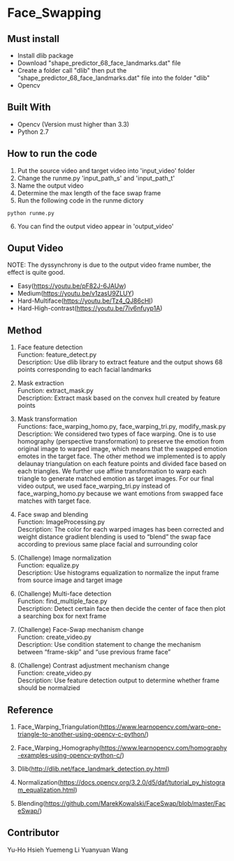 # Face_Swapping

## Must install

* Install dlib package
* Download "shape_predictor_68_face_landmarks.dat" file 
* Create a folder call "dlib" then put the "shape_predictor_68_face_landmarks.dat" file into the folder "dlib"
* Opencv

## Built With

* Opencv (Version must higher than 3.3)
* Python 2.7


## How to run the code

1. Put the source video and target video into 'input_video' folder
2. Change the runme.py 'input_path_s' and 'input_path_t' 
3. Name the output video
4. Determine the max length of the face swap frame
5. Run the following code in the runme dictory

```
python runme.py
```

6. You can find the output video appear in 'output_video'

## Ouput Video

NOTE: The dyssynchrony is due to the output video frame number, the effect is quite good.
* Easy(https://youtu.be/pF82J-6JAUw)
* Medium(https://youtu.be/v1zasU9ZLUY)
* Hard-Multiface(https://youtu.be/Tz4_QJ86cHI)
* Hard-High-contrast(https://youtu.be/7iv6nfuyp1A) 

## Method
1. Face feature detection  
Function:  feature_detect.py  
Description:  Use dlib library to extract feature and the output shows 68 points corresponding to each facial landmarks  

2. Mask extraction  
Function: extract_mask.py   
Description: Extract mask based on the convex hull created by feature points  


3. Mask transformation  
Functions: face_warping_homo.py, face_warping_tri.py, modify_mask.py 
Description: We considered two types of face warping. One is to use homography (perspective transformation) to preserve the emotion from original image to warped image, which means that the swapped emotion emotes in the target face. The other method we implemented is to apply delaunay triangulation on each feature points and divided face based on each triangles. We further use affine transformation to warp each triangle to generate matched emotion as target images. For our final video output, we used face_warping_tri.py instead of face_warping_homo.py because we want emotions from swapped face matches with target face.

4. Face swap and blending  
Function: ImageProcessing.py  
Description: The color for each warped images has been corrected and weight distance gradient blending is used to “blend” the swap face according to previous same place facial and surrounding color  

5. (Challenge) Image normalization  
Function: equalize.py   
Description: Use histograms equalization to normalize the input frame from source image and target image  

6. (Challenge) Multi-face detection  
Function: find_multiple_face.py  
Description: Detect certain face then decide the center of face then plot a searching box for next frame  

7. (Challenge) Face-Swap mechanism change   
Function: create_video.py  
Description: Use condition statement to change the mechanism between “frame-skip” and “use previous frame face”  

8. (Challenge) Contrast adjustment mechanism change  
Function: create_video.py  
Description: Use feature detection output to determine whether frame should be normalzied  

## Reference

1. Face_Warping_Triangulation(https://www.learnopencv.com/warp-one-triangle-to-another-using-opencv-c-python/)

2. Face_Warping_Homography(https://www.learnopencv.com/homography-examples-using-opencv-python-c/)

3. Dlib(http://dlib.net/face_landmark_detection.py.html)

4. Normalization(https://docs.opencv.org/3.2.0/d5/daf/tutorial_py_histogram_equalization.html)

5. Blending(https://github.com/MarekKowalski/FaceSwap/blob/master/FaceSwap/)

## Contributor

Yu-Ho Hsieh
Yuemeng Li
Yuanyuan Wang
